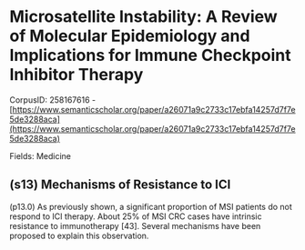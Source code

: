 # Microsatellite Instability: A Review of Molecular Epidemiology and Implications for Immune Checkpoint Inhibitor Therapy

CorpusID: 258167616 - [https://www.semanticscholar.org/paper/a26071a9c2733c17ebfa14257d7f7e5de3288aca](https://www.semanticscholar.org/paper/a26071a9c2733c17ebfa14257d7f7e5de3288aca)

Fields: Medicine

## (s13) Mechanisms of Resistance to ICI
(p13.0) As previously shown, a significant proportion of MSI patients do not respond to ICI therapy. About 25% of MSI CRC cases have intrinsic resistance to immunotherapy [43]. Several mechanisms have been proposed to explain this observation.
